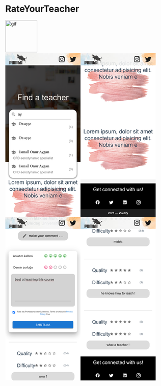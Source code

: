# RateYourTeacher

<img style="height:100px; width:100px;" src="./images/Profile-8.gif" title="gif"/>
<img src="./images/merged-images.jpg" title="gif"/>
